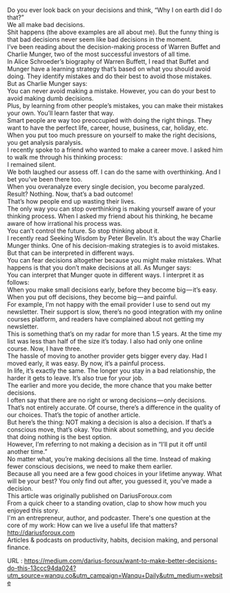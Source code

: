   Do you ever look back on your decisions and think, “Why I on earth did I do that?”  
    We all make bad decisions.  
    Shit happens (the above examples are all about me). But the funny thing is that bad decisions never seem like bad decisions in the moment.  
    I’ve been reading about the decision-making process of Warren Buffet and Charlie Munger, two of the most successful investors of all time.  
    In Alice Schroeder’s biography of Warren Buffett, I read that Buffet and Munger have a learning strategy that’s based on what you should avoid doing. They identify mistakes and do their best to avoid those mistakes.  
    But as Charlie Munger says:  
    You can never avoid making a mistake. However, you can do your best to avoid making dumb decisions.  
    Plus, by learning from other people’s mistakes, you can make their mistakes your own. You’ll learn faster that way.  
    Smart people are way too preoccupied with doing the right things. They want to have the perfect life, career, house, business, car, holiday, etc.  
    When you put too much pressure on yourself to make the right decisions, you get analysis paralysis.  
    I recently spoke to a friend who wanted to make a career move. I asked him to walk me through his thinking process:  
    I remained silent.  
    We both laughed our assess off. I can do the same with overthinking. And I bet you’ve been there too.  
    When you overanalyze every single decision, you become paralyzed. Result? Nothing. Now, that’s a bad outcome!  
    That’s how people end up wasting their lives.  
    The only way you can stop overthinking is making yourself aware of your thinking process. When I asked my friend about his thinking, he became aware of how irrational his process was.  
    You can’t control the future. So stop thinking about it.  
    I recently read Seeking Wisdom by Peter Bevelin. It’s about the way Charlie Munger thinks. One of his decision-making strategies is to avoid mistakes. But that can be interpreted in different ways.  
    You can fear decisions altogether because you might make mistakes. What happens is that you don’t make decisions at all. As Munger says:  
    You can interpret that Munger quote in different ways. I interpret it as follows:  
    When you make small decisions early, before they become big — it’s easy. When you put off decisions, they become big — and painful.  
    For example, I’m not happy with the email provider I use to send out my newsletter. Their support is slow, there’s no good integration with my online courses platform, and readers have complained about not getting my newsletter.  
    This is something that’s on my radar for more than 1.5 years. At the time my list was less than half of the size it’s today. I also had only one online course. Now, I have three.  
    The hassle of moving to another provider gets bigger every day. Had I moved early, it was easy. By now, it’s a painful process.  
    In life, it’s exactly the same. The longer you stay in a bad relationship, the harder it gets to leave. It’s also true for your job.  
    The earlier and more you decide, the more chance that you make better decisions.  
    I often say that there are no right or wrong decisions — only decisions. That’s not entirely accurate. Of course, there’s a difference in the quality of our choices. That’s the topic of another article.  
    But here’s the thing: NOT making a decision is also a decision. If that’s a conscious move, that’s okay. You think about something, and you decide that doing nothing is the best option.  
    However, I’m referring to not making a decision as in “I’ll put it off until another time.”  
    No matter what, you’re making decisions all the time. Instead of making fewer conscious decisions, we need to make them earlier.  
    Because all you need are a few good choices in your lifetime anyway. What will be your best? You only find out after, you guessed it, you’ve made a decision.  
    This article was originally published on DariusForoux.com  
    From a quick cheer to a standing ovation, clap to show how much you enjoyed this story.  
    I'm an entrepreneur, author, and podcaster. There's one question at the core of my work: How can we live a useful life that matters? http://dariusforoux.com  
    Articles & podcasts on productivity, habits, decision making, and personal finance.  
    
  URL : https://medium.com/darius-foroux/want-to-make-better-decisions-do-this-13ccc94da024?utm_source=wanqu.co&utm_campaign=Wanqu+Daily&utm_medium=website